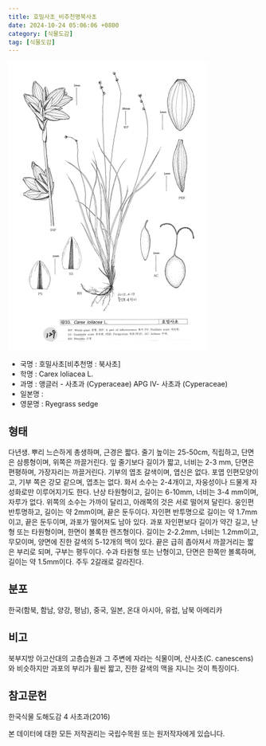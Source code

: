 ```yaml
---
title: 호밀사초_비추천명북사초
date: 2024-10-24 05:06:06 +0800
category: [식물도감]
tag: [식물도감]
---
```




![호밀사초[비추천명 : 북사초]](/assets/img/fileUpload/plants/basic/illustration/34124_illustration_th2.jpg)
- 국명 : 호밀사초[비추천명 : 북사초]
- 학명 : Carex loliacea L.
- 과명 : 앵글러 - 사초과 (Cyperaceae) APG Ⅳ- 사초과 (Cyperaceae)
- 일본명 : 
- 영문명 : Ryegrass sedge


## 형태
다년생. 뿌리 느슨하게 총생하며, 근경은 짧다. 줄기 높이는 25-50cm, 직립하고, 단면은 삼릉형이며, 위쪽은 까끌거린다. 잎 줄기보다 길이가 짧고, 너비는 2-3 mm, 단면은 편평하며, 가장자리는 까끌거린다. 기부의 엽초 갈색이며, 엽신은 없다. 포엽 인편모양이고, 기부 쪽은 강모 같으며, 엽초는 없다. 화서 소수는 2-4개이고, 자웅성이나 드물게 자성화로만 이루어지기도 한다. 난상 타원형이고, 길이는 6-10mm, 너비는 3-4 mm이며, 자루가 없다. 위쪽의 소수는 가까이 달리고, 아래쪽의 것은 서로 떨어져 달린다. 웅인편 반투명하고, 길이는 약 2mm이며, 끝은 둔두이다. 자인편 반투명으로 길이는 약 1.7mm이고, 끝은 둔두이며, 과포가 떨어져도 남아 있다. 과포 자인편보다 길이가 약간 길고, 난형 또는 타원형이며, 한면이 볼록한 렌즈형이다. 길이는 2-2.2mm, 너비는 1.2mm이고, 무모이며, 양면에 진한 갈색의 5-12개의 맥이 있다. 끝은 급히 좁아져서 까끌거리는 짧은 부리로 되며, 구부는 평두이다. 수과 타원형 또는 난형이고, 단면은 한쪽만 볼록하며, 길이는 약 1.5mm이다. 주두 2갈래로 갈라진다.
## 분포
한국(함북, 함남, 양강, 평남), 중국, 일본, 온대 아시아, 유럽, 남북 아메리카
## 비고
북부지방 아고산대의 고층습원과 그 주변에 자라는 식물이며, 산사초(C. canescens)와 비슷하지만 과포의 부리가 휠씬 짧고, 진한 갈색의 맥을 지니는 것이 특징이다.
## 참고문헌
한국식물 도해도감 4 사초과(2016)






본 데이터에 대한 모든 저작권리는 국립수목원 또는 원저작자에게 있습니다.
